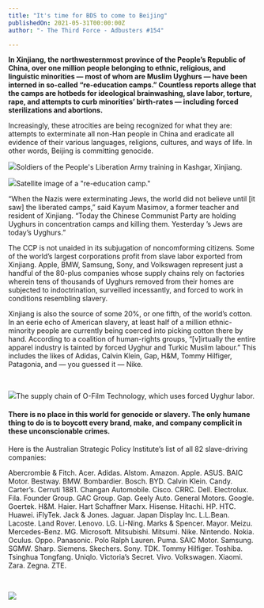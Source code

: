 ```yaml
---
title: "It's time for BDS to come to Beijing"
publishedOn: 2021-05-31T00:00:00Z
author: "- The Third Force - Adbusters #154"

---
```


**In Xinjiang, the northwesternmost province of the People’s Republic of China, over one million people belonging to ethnic, religious, and linguistic minorities — most of whom are Muslim Uyghurs — have been interned in so-called “re-education camps.” Countless reports allege that the camps are hotbeds for ideological brainwashing, slave labor, torture, rape, and attempts to curb minorities’ birth-rates — including forced sterilizations and abortions.**

Increasingly, these atrocities are being recognized for what they are: attempts to exterminate all non-Han people in China and eradicate all evidence of their various languages, religions, cultures, and ways of life. In other words, Beijing is committing genocide.

![](/images/articles/60b546f00c5e6c4a7e367844_boycott_china_600x472_1.jpg)Soldiers of the People's Liberation Army training in Kashgar, Xinjiang.‍

![](/images/articles/60b54786f862f438d355d2ae_reeducation_camp_satellite_view_600x393_1.jpg)Satellite image of a "re-education camp."‍

“When the Nazis were exterminating Jews, the world did not believe until [it saw] the liberated camps,” said Kayum Masimov, a former teacher and resident of Xinjiang. “Today the Chinese Communist Party are holding Uyghurs in concentration camps and killing them. Yesterday ’s Jews are today’s Uyghurs.”

The CCP is not unaided in its subjugation of noncomforming citizens. Some of the world’s largest corporations profit from slave labor exported from Xinjiang. Apple, BMW, Samsung, Sony, and Volkswagen represent just a handful of the 80-plus companies whose supply chains rely on factories wherein tens of thousands of Uyghurs removed from their homes are subjected to indoctrination, surveilled incessantly, and forced to work in conditions resembling slavery.

Xinjiang is also the source of some 20%, or one fifth, of the world’s cotton. In an eerie echo of American slavery, at least half of a million ethnic-minority people are currently being coerced into picking cotton there by hand. According to a coalition of human-rights groups, “[v]irtually the entire apparel industry is tainted by forced Uyghur and Turkic Muslim labour.” This includes the likes of Adidas, Calvin Klein, Gap, H&M, Tommy Hilfiger, Patagonia, and — you guessed it — Nike.

‍

![](/images/articles/60b5482feacdd8947c4057fe_supply_chain_O-Film_technology_600x426_1.jpg)The supply chain of O-Film Technology, which uses forced Uyghur labor.‍

#### **There is no place in this world for genocide or slavery. The only humane thing to do is to boycott every brand, make, and company complicit in these unconscionable crimes.**
Here is the Australian Strategic Policy Institute’s list of all 82 slave-driving companies:

Abercrombie & Fitch. Acer. Adidas. Alstom. Amazon. Apple. ASUS. BAIC Motor. Bestway. BMW. Bombardier. Bosch. BYD. Calvin Klein. Candy. Carter’s. Cerruti 1881. Changan Automobile. Cisco. CRRC. Dell. Electrolux. Fila. Founder Group. GAC Group. Gap. Geely Auto. General Motors. Google. Goertek. H&M. Haier. Hart Schaffner Marx. Hisense. Hitachi. HP. HTC. Huawei. iFlyTek. Jack & Jones. Jaguar. Japan Display Inc. L.L.Bean. Lacoste. Land Rover. Lenovo. LG. Li-Ning. Marks & Spencer. Mayor. Meizu. Mercedes-Benz. MG. Microsoft. Mitsubishi. Mitsumi. Nike. Nintendo. Nokia. Oculus. Oppo. Panasonic. Polo Ralph Lauren. Puma. SAIC Motor. Samsung. SGMW. Sharp. Siemens. Skechers. Sony. TDK. Tommy Hilfiger. Toshiba. Tsinghua Tongfang. Uniqlo. Victoria’s Secret. Vivo. Volkswagen. Xiaomi. Zara. Zegna. ZTE.

‍

![](/images/articles/60b54bfb523582462a1d819d_boycott_these_brands_600x788_1.jpg)